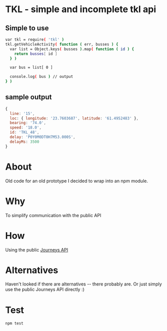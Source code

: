 #  TKL - simple and incomplete tkl api

## Simple to use
```bash
var tkl = require( 'tkl' )
tkl.getVehicleActivity( function ( err, busses ) {
  var list = Object.keys( busses ).map( function ( id ) {
    return busses[ id ]
  } )

  var bus = list[ 0 ]

  console.log( bus ) // output
} )
```

## sample output
```js
{
  line: '15',
  loc: { longitude: '23.7603687', latitude: '61.4952483' },
  bearing: '74.0',
  speed: '18.0',
  id: 'TKL_48',
  delay: 'P0Y0M0DT0H7M53.000S',
  delayMs: 3500
}
```

# About
Old code for an old prototype I decided to wrap into an npm module.

# Why
To simplify communication with the public API

# How
Using the public [Journeys API](http://wiki.itsfactory.fi/index.php/Journeys_API#REST_styled_API)

# Alternatives
Haven't looked if there are alternatives -- there probably are. Or just
simply use the public Journeys API directly :)

# Test
```bash
npm test
```
